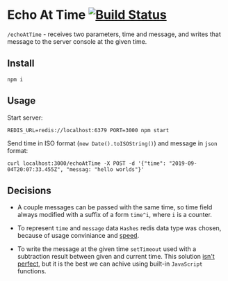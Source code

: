 # Echo At Time [![Build Status][BuildStatusIMGURL]][BuildStatusURL]

[BuildStatusURL]:           https://travis-ci.org/coderaiser/echo-at-time "Build Status"
[BuildStatusIMGURL]:        https://img.shields.io/travis/coderaiser/echo-at-time.svg?style=flat-squere&longCache=true

`/echoAtTime` - receives two parameters, time and message, and writes that message to the server console at the given time.

## Install

```
npm i
```

## Usage

Start server:

```
REDIS_URL=redis://localhost:6379 PORT=3000 npm start
```

Send time in ISO format (`new Date().toISOString()`) and message in `json` format:

```
curl localhost:3000/echoAtTime -X POST -d '{"time": "2019-09-04T20:07:33.455Z", "messag: "hello worlds"}'
```

## Decisions

 - A couple messages can be passed with the same time, so time field always modified with a suffix of a form `time^i`, where `i` is a counter.

- To represent `time` and `message` data `Hashes` redis data type was chosen, because of usage conviniance and
[speed](https://matt.sh/introduction-to-redis-data-types).

- To write the message at the given time `setTimeout` used with a subtraction result between given and current time. This solution [isn't perfect](https://developer.mozilla.org/en-US/docs/Web/API/WindowOrWorkerGlobalScope/setTimeout#Reasons_for_delays_longer_than_specified), but it is the best we can achive using built-in `JavaScript` functions.

